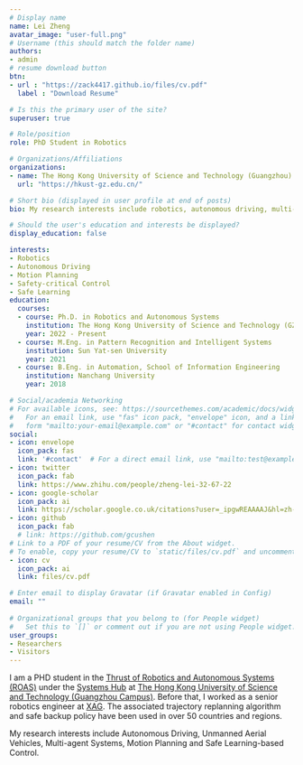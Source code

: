 ```yaml
---
# Display name
name: Lei Zheng
avatar_image: "user-full.png"
# Username (this should match the folder name)
authors:
- admin
# resume download button
btn:
- url : "https://zack4417.github.io/files/cv.pdf"
  label : "Download Resume"

# Is this the primary user of the site?
superuser: true

# Role/position
role: PhD Student in Robotics

# Organizations/Affiliations
organizations:
- name: The Hong Kong University of Science and Technology (Guangzhou)
  url: "https://hkust-gz.edu.cn/"

# Short bio (displayed in user profile at end of posts)
bio: My research interests include robotics, autonomous driving, multi-agent systems, motion planning and safe learning-based control.

# Should the user's education and interests be displayed?
display_education: false 

interests:
- Robotics
- Autonomous Driving
- Motion Planning
- Safety-critical Control
- Safe Learning
education:
  courses:
  - course: Ph.D. in Robotics and Autonomous Systems 
    institution: The Hong Kong University of Science and Technology (GZ Campus)
    year: 2022 - Present
  - course: M.Eng. in Pattern Recognition and Intelligent Systems
    institution: Sun Yat-sen University
    year: 2021
  - course: B.Eng. in Automation, School of Information Engineering
    institution: Nanchang University
    year: 2018

# Social/academia Networking
# For available icons, see: https://sourcethemes.com/academic/docs/widgets/#icons
#   For an email link, use "fas" icon pack, "envelope" icon, and a link in the
#   form "mailto:your-email@example.com" or "#contact" for contact widget.
social:
- icon: envelope
  icon_pack: fas
  link: '#contact'  # For a direct email link, use "mailto:test@example.org".
- icon: twitter
  icon_pack: fab
  link: https://www.zhihu.com/people/zheng-lei-32-67-22
- icon: google-scholar
  icon_pack: ai
  link: https://scholar.google.co.uk/citations?user=_ipgwREAAAAJ&hl=zh-TW&oi=sra
- icon: github
  icon_pack: fab
  # link: https://github.com/gcushen
# Link to a PDF of your resume/CV from the About widget.
# To enable, copy your resume/CV to `static/files/cv.pdf` and uncomment the lines below.  
- icon: cv
  icon_pack: ai
  link: files/cv.pdf

# Enter email to display Gravatar (if Gravatar enabled in Config)
email: ""
  
# Organizational groups that you belong to (for People widget)
#   Set this to `[]` or comment out if you are not using People widget.  
user_groups:
- Researchers
- Visitors
---
```


I am a PHD student in the [Thrust of Robotics and Autonomous Systems (ROAS)](https://hkust-gz.edu.cn/academics/four-hubs/systems-hub/robotics-and-autonomous-systems) under the [Systems Hub](https://hkust-gz.edu.cn/academics/four-hubs/systems-hub)
 at [The Hong Kong University of Science and Technology (Guangzhou Campus)](https://fytgs.hkust.edu.hk/). Before that, I worked as a senior robotics engineer at [XAG](https://www.xa.com/en). The associated trajectory replanning algorithm and safe backup policy have been used in over 50 countries and regions.

My research interests include Autonomous Driving, Unmanned Aerial Vehicles, Multi-agent Systems, Motion Planning and Safe Learning-based Control.
 

 <!-- A summary of my research contributions to date can be found at here. I am a younger committee member of the Connected & Autonomous Vehicles (CAV) Impacts Committee and Artificial Intelligence Committee of ASCE Transportation & Development Institute (T&DI). I am also a committee member of the Subcommittee on Connected and Automated Traffic Flow (CAT-Flow), TRB Committee on Traffic Flow Theory and Characteristics (ACP50).. -->

<!-- ![reviews](../../img/certifacates.jpg) -->

<!-- It is a long established fact that a reader will be distracted by the readable content of a page when looking at its layout. The point of using Lorem Ipsum. The point of using Lorem Ipsum. distracted by the readable content of a page. -->
